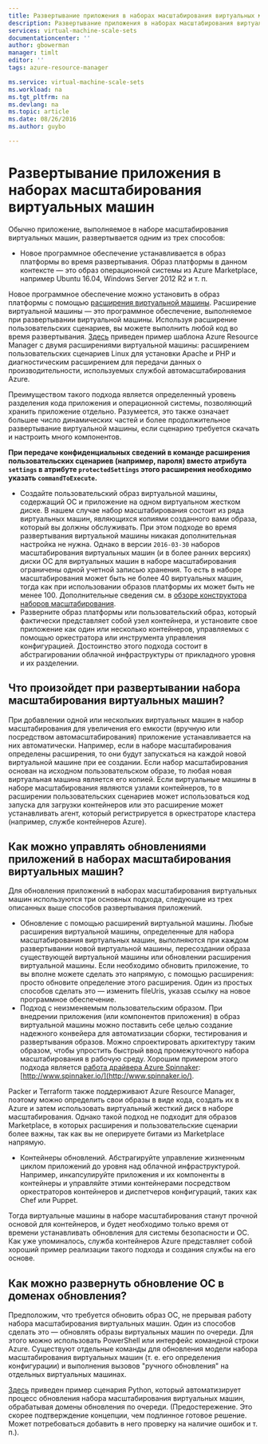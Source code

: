 ```yaml
---
title: Развертывание приложения в наборах масштабирования виртуальных машин | Microsoft Docs
description: Развертывание приложения в наборах масштабирования виртуальных машин
services: virtual-machine-scale-sets
documentationcenter: ''
author: gbowerman
manager: timlt
editor: ''
tags: azure-resource-manager

ms.service: virtual-machine-scale-sets
ms.workload: na
ms.tgt_pltfrm: na
ms.devlang: na
ms.topic: article
ms.date: 08/26/2016
ms.author: guybo

---
```

# Развертывание приложения в наборах масштабирования виртуальных машин
Обычно приложение, выполняемое в наборе масштабирования виртуальных машин, развертывается одним из трех способов:

* Новое программное обеспечение устанавливается в образ платформы во время развертывания. Образ платформы в данном контексте — это образ операционной системы из Azure Marketplace, например Ubuntu 16.04, Windows Server 2012 R2 и т. п.

Новое программное обеспечение можно установить в образ платформы с помощью [расширения виртуальной машины](../virtual-machines/virtual-machines-windows-extensions-features.md). Расширение виртуальной машины — это программное обеспечение, выполняемое при развертывании виртуальной машины. Используя расширение пользовательских сценариев, вы можете выполнить любой код во время развертывания. [Здесь](https://github.com/Azure/azure-quickstart-templates/tree/master/201-vmss-lapstack-autoscale) приведен пример шаблона Azure Resource Manager с двумя расширениями виртуальной машины: расширением пользовательских сценариев Linux для установки Apache и PHP и диагностическим расширением для передачи данных о производительности, используемых службой автомасштабирования Azure.

Преимуществом такого подхода является определенный уровень разделения кода приложения и операционной системы, позволяющий хранить приложение отдельно. Разумеется, это также означает большее число динамических частей и более продолжительное развертывание виртуальной машины, если сценарию требуется скачать и настроить много компонентов.

**При передаче конфиденциальных сведений в команде расширения пользовательских сценариев (например, пароля) вместо атрибута `settings` в атрибуте `protectedSettings` этого расширения необходимо указать `commandToExecute`.**

* Создайте пользовательский образ виртуальной машины, содержащий ОС и приложение на одном виртуальном жестком диске. В нашем случае набор масштабирования состоит из ряда виртуальных машин, являющихся копиями созданного вами образа, который вы должны обслуживать. При этом подходе во время развертывания виртуальной машины никакая дополнительная настройка не нужна. Однако в версии `2016-03-30` наборов масштабирования виртуальных машин (и в более ранних версиях) диски ОС для виртуальных машин в наборе масштабирования ограничены одной учетной записью хранения. То есть в наборе масштабирования может быть не более 40 виртуальных машин, тогда как при использовании образов платформы их может быть не менее 100. Дополнительные сведения см. в [обзоре конструктора наборов масштабирования](virtual-machine-scale-sets-design-overview.md).
* Разверните образ платформы или пользовательский образ, который фактически представляет собой узел контейнера, и установите свое приложение как один или несколько контейнеров, управляемых с помощью оркестратора или инструмента управления конфигурацией. Достоинство этого подхода состоит в абстрагировании облачной инфраструктуры от прикладного уровня и их разделении.

## Что произойдет при развертывании набора масштабирования виртуальных машин?
При добавлении одной или нескольких виртуальных машин в набор масштабирования для увеличения его емкости (вручную или посредством автомасштабирования) приложение устанавливается на них автоматически. Например, если в наборе масштабирования определены расширения, то они будут запускаться на каждой новой виртуальной машине при ее создании. Если набор масштабирования основан на исходном пользовательском образе, то любая новая виртуальная машина является его копией. Если виртуальные машины в наборе масштабирования являются узлами контейнеров, то в расширении пользовательских сценариев может использоваться код запуска для загрузки контейнеров или это расширение может устанавливать агент, который регистрируется в оркестраторе кластера (например, службе контейнеров Azure).

## Как можно управлять обновлениями приложений в наборах масштабирования виртуальных машин?
Для обновления приложений в наборах масштабирования виртуальных машин используются три основных подхода, следующие из трех описанных выше способов развертывания приложений.

* Обновление с помощью расширений виртуальной машины. Любые расширения виртуальной машины, определенные для набора масштабирования виртуальных машин, выполняются при каждом развертывании новой виртуальной машины, пересоздании образа существующей виртуальной машины или обновлении расширения виртуальной машины. Если необходимо обновить приложение, то вы вполне можете сделать это напрямую, с помощью расширения: просто обновите определение этого расширения. Один из простых способов сделать это — изменить fileUris, указав ссылку на новое программное обеспечение.
* Подход с неизменяемым пользовательским образом. При внедрении приложения (или компонентов приложения) в образ виртуальной машины можно поставить себе целью создание надежного конвейера для автоматизации сборки, тестирования и развертывания образов. Можно спроектировать архитектуру таким образом, чтобы упростить быстрый ввод промежуточного набора масштабирования в рабочую среду. Хорошим примером этого подхода является [работа драйвера Azure Spinnaker](https://github.com/spinnaker/deck/tree/master/app/scripts/modules/azure): [http://www.spinnaker.io/](http://www.spinnaker.io/).

Packer и Terraform также поддерживают Azure Resource Manager, поэтому можно определить свои образы в виде кода, создать их в Azure и затем использовать виртуальный жесткий диск в наборе масштабирования. Однако такой подход не подходит для образов Marketplace, в которых расширения и пользовательские сценарии более важны, так как вы не оперируете битами из Marketplace напрямую.

* Контейнеры обновлений. Абстрагируйте управление жизненным циклом приложений до уровня над облачной инфраструктурой. Например, инкапсулируйте приложения и их компоненты в контейнеры и управляйте этими контейнерами посредством оркестраторов контейнеров и диспетчеров конфигураций, таких как Chef или Puppet.

Тогда виртуальные машины в наборе масштабирования станут прочной основой для контейнеров, и будет необходимо только время от времени устанавливать обновления для системы безопасности и ОС. Как уже упоминалось, служба контейнеров Azure представляет собой хороший пример реализации такого подхода и создания службы на его основе.

## Как можно развернуть обновление ОС в доменах обновления?
Предположим, что требуется обновить образ ОС, не прерывая работу набора масштабирования виртуальных машин. Один из способов сделать это — обновлять образы виртуальных машин по очереди. Для этого можно использовать PowerShell или интерфейс командной строки Azure. Существуют отдельные команды для обновления модели набора масштабирования виртуальных машин (т. е. его определения конфигурации) и выполнения вызовов "ручного обновления" на отдельных виртуальных машинах.

[Здесь](https://github.com/gbowerman/vmsstools) приведен пример сценария Python, который автоматизирует процесс обновления набора масштабирования виртуальных машин, обрабатывая домены обновления по очереди. (Предостережение. Это скорее подтверждение концепции, чем подлинное готовое решение. Может потребоваться добавить в него проверку на наличие ошибок и т. п.).

<!---HONumber=AcomDC_0907_2016-->